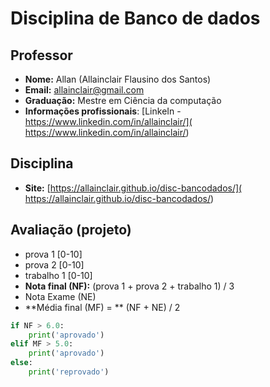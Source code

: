 # Disciplina de Banco de dados


## Professor

* **Nome:** Allan (Allainclair Flausino dos Santos)
* **Email:** allainclair@gmail.com
* **Graduação:** Mestre em Ciência da computação
* **Informações profissionais**: [LinkeIn - https://www.linkedin.com/in/allainclair/](
  https://www.linkedin.com/in/allainclair/)

## Disciplina

* **Site:** [https://allainclair.github.io/disc-bancodados/](
  https://allainclair.github.io/disc-bancodados/)

## Avaliação (projeto)

* prova 1 [0-10]
* prova 2 [0-10]
* trabalho 1 [0-10]
* **Nota final (NF):** (prova 1 + prova 2 + trabalho 1) / 3
* Nota Exame (NE)
* **Média final (MF) = ** (NF + NE) / 2

```Python tab=
if NF > 6.0:
    print('aprovado')
elif MF > 5.0:
    print('aprovado')
else:
    print('reprovado')
```
